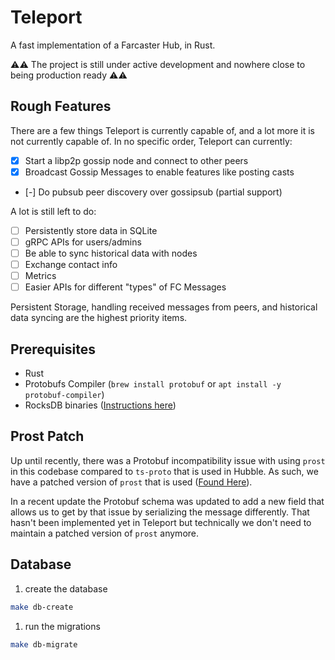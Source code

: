 # Teleport

A fast implementation of a Farcaster Hub, in Rust.

⚠️⚠️ The project is still under active development and nowhere close to being production ready ⚠️⚠️

## Rough Features

There are a few things Teleport is currently capable of, and a lot more it is not currently capable of. In no specific order, Teleport can currently:

- [x] Start a libp2p gossip node and connect to other peers
- [x] Broadcast Gossip Messages to enable features like posting casts
- [-] Do pubsub peer discovery over gossipsub (partial support)

A lot is still left to do:

- [ ] Persistently store data in SQLite
- [ ] gRPC APIs for users/admins
- [ ] Be able to sync historical data with nodes
- [ ] Exchange contact info
- [ ] Metrics
- [ ] Easier APIs for different "types" of FC Messages

Persistent Storage, handling received messages from peers, and historical data syncing are the highest priority items.

## Prerequisites

- Rust
- Protobufs Compiler (`brew install protobuf` or `apt install -y protobuf-compiler`)
- RocksDB binaries ([Instructions here](https://github.com/facebook/rocksdb/blob/master/INSTALL.md))

## Prost Patch

Up until recently, there was a Protobuf incompatibility issue with using `prost` in this codebase compared to `ts-proto` that is used in Hubble. As such, we have a patched version of `prost` that is used ([Found Here](https://github.com/OpenFarcaster/prost)).

In a recent update the Protobuf schema was updated to add a new field that allows us to get by that issue by serializing the message differently. That hasn't been implemented yet in Teleport but technically we don't need to maintain a patched version of `prost` anymore.

## Database

1. create the database

```bash
make db-create
```

1. run the migrations

```bash
make db-migrate
```
